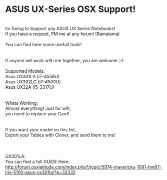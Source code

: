 ASUS UX-Series OSX Support!
==========

<br>Im Going to Support any ASUS UX Series Notebooks!
<br>If you have a request, PM me at any forum! (Ramalama)
<br>
<br>You can find here some usefull tools!
<br>
<br>
<br>If anyone will work with me together, you are welcome :-)
<br>
<br>Supported Models:
<br>Asus UX301LA (i7-4558U)
<br>Asus UX302LG (i7-4500U)
<br>Asus UX32A (i5-3317U)
<br>
<br>
<br>Whats Working:
<br>Almost everything! Just for wifi,
<br>you need to replace your Card!
<br>
<br>
<br>If you want your model on this list,
<br>Export your Tables with Clover, and send them to me!
<br>
<br>
<br>
<br>UX301LA:
<br>You can find a full GUIDE Here: 
<br>http://forum.osxlatitude.com/index.php?/topic/5974-mavericks-1091-hm87-iris-5100-asus-ux301la/?p=32332 
<br>
<br>